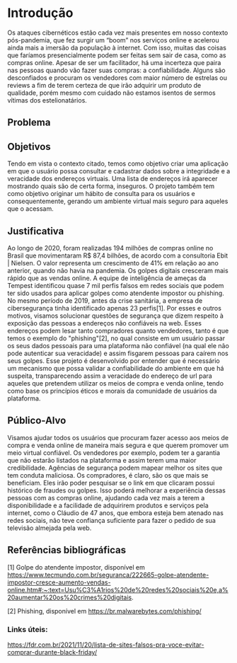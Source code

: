 # Introdução

Os ataques cibernéticos estão cada vez mais presentes em nosso contexto pós-pandemia, que fez surgir um “boom” nos serviços online e acelerou ainda mais a imersão da população à internet. Com isso, muitas das coisas que faríamos presencialmente podem ser feitas sem sair de casa, como as compras online. Apesar de ser um facilitador, há uma incerteza que paira nas pessoas quando vão fazer suas compras: a confiabilidade. Alguns são desconfiados e procuram os vendedores com maior número de estrelas ou reviews a fim de terem certeza de que irão adquirir um produto de qualidade, porém mesmo com cuidado não estamos isentos de sermos vítimas dos estelionatários.

## Problema


## Objetivos

Tendo em vista o contexto citado, temos como objetivo criar uma aplicação em que o usuário possa consultar e cadastrar dados sobre a integridade e a veracidade dos endereços virtuais. Uma lista de endereços irá aparecer mostrando quais são de certa forma, inseguros. O projeto também tem como objetivo originar um hábito de consulta para os usuários e consequentemente, gerando um ambiente virtual mais seguro para aqueles que o acessam.

## Justificativa
Ao longo de 2020, foram realizadas 194 milhões de compras online no Brasil que movimentaram R$ 87,4 bilhões, de acordo com a consultoria Ebit | Nielsen. O valor representa um crescimento de 41% em relação ao ano anterior, quando não havia na pandemia.
Os golpes digitais cresceram mais rápido que as vendas online. A equipe de inteligência de ameças da Tempest identificou quase 7 mil perfis falsos em redes sociais que podem ter sido usados para aplicar golpes como atendente impostor ou phishing. No mesmo período de 2019, antes da crise sanitária, a empresa de cibersegurança tinha identificado apenas 23 perfis[1].
Por esses e outros motivos, visamos solucionar questões de segurança que dizem respeito à exposição das pessoas a endereços não confiáveis na web. Esses endereços podem lesar tanto compradores quanto vendedores, tanto é que temos o exemplo do "phishing"[2], no qual consiste em um usuário passar os seus dados pessoais para uma plataforma não confiável (na qual ele não pode autenticar sua veracidade) e assim fisgarem pessoas para caírem nos seus golpes. 
Esse projeto é desenvolvido por entender que é necessário um mecanismo que possa validar a confiabilidade do ambiente em que há suspeita, transparecendo assim a veracidade do endereço de url para aqueles que pretendem utilizar os meios de compra e venda online, tendo como base os princípios éticos e morais da comunidade de usuários da plataforma.

## Público-Alvo

Visamos ajudar todos os usuários que procuram fazer acesso aos meios de compra e venda online de maneira mais segura e que querem promover um meio virtual confiável. Os vendedores por exemplo, podem ter a garantia que não estarão listados na plataforma e assim terem uma maior credibilidade. Agências de segurança podem mapear melhor os sites que tem conduta maliciosa. Os compradores, é claro, são os que mais se beneficiam. Eles irão poder pesquisar se o link em que clicaram possui histórico de fraudes ou golpes. Isso poderá melhorar a experiência dessas pessoas com as compras online, ajudando cada vez mais a terem a disponibilidade e a facilidade de adquirirem produtos e serviços pela internet, como o Cláudio de 47 anos, que embora esteja bem atenado nas redes sociais, não teve confiança suficiente para fazer o pedido de sua televisão almejada pela web.


## Referências bibliográficas

[1] Golpe do atendente impostor, disponível em https://www.tecmundo.com.br/seguranca/222665-golpe-atendente-impostor-cresce-aumento-vendas-online.htm#:~:text=Usu%C3%A1rios%20de%20redes%20sociais%20e,a%20aumentar%20os%20crimes%20digitais.

[2] Phishing, disponível em https://br.malwarebytes.com/phishing/

### Links úteis:

https://fdr.com.br/2021/11/20/lista-de-sites-falsos-pra-voce-evitar-comprar-durante-black-friday/
